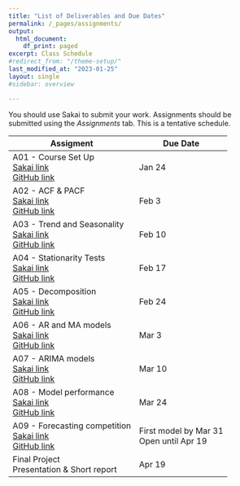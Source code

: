 ```yaml
---
title: "List of Deliverables and Due Dates"
permalink: /_pages/assignments/
output:
  html_document:
    df_print: paged
excerpt: Class Schedule
#redirect_from: "/theme-setup/"
last_modified_at: "2023-01-25"
layout: single
#sidebar: overview

---
```


You should use Sakai to submit your work. Assignments should be submitted using the *Assignments* tab. This is a tentative schedule.
<br>

| Assigment | Due Date |
|------------------|-------------------|
| A01 - Course Set Up <br> [Sakai link](https://sakai.duke.edu/portal/site/a5ad3ba7-7739-47f2-b244-5845e726204e/tool/5ec87633-0272-40ea-9b4b-5ffd65f61cba?panel=Main) <br> [GitHub link](https://github.com/ENV790/TimeSeriesAnalysis_Sp23/blob/main/Assignments/TSA_A01_Sp23.Rmd) | Jan 24 |
| A02 - ACF & PACF <br> [Sakai link](https://sakai.duke.edu/portal/site/a5ad3ba7-7739-47f2-b244-5845e726204e/tool/5ec87633-0272-40ea-9b4b-5ffd65f61cba?panel=Main) <br> [GitHub link](https://github.com/ENV790/TimeSeriesAnalysis_Sp23/blob/main/Assignments/TSA_A02_Sp23.Rmd) | Feb 3 |
| A03 - Trend and Seasonality <br> [Sakai link]() <br> [GitHub link]() | Feb 10 |
| A04 - Stationarity Tests <br> [Sakai link]() <br> [GitHub link]() | Feb 17 |
| A05 - Decomposition <br> [Sakai link]() <br> [GitHub link]() | Feb 24 |
| A06 - AR and MA models <br> [Sakai link]() <br> [GitHub link]() | Mar 3 |
| A07 - ARIMA models <br> [Sakai link]() <br> [GitHub link]() | Mar 10 |
| A08 - Model performance <br> [Sakai link]() <br> [GitHub link]() | Mar 24 |
| A09 - Forecasting competition <br> [Sakai link]() <br> [GitHub link]() | First model by Mar 31 <br> Open until Apr 19 |
| Final Project <br> Presentation & Short report | Apr 19 |
